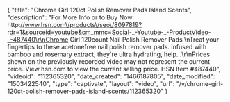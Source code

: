 {
    "title": "Chrome Girl 120ct Polish Remover Pads  Island Scents",
    "description": "For More Info or to Buy Now: http:\/\/www.hsn.com\/products\/seo\/8097819?rdr=1&sourceid=youtube&cm_mmc=Social-_-Youtube-_-ProductVideo-_-487440\r\nChrome Girl 120count Nail Polish Remover Pads  \nTreat your fingertips to these acetonefree nail polish remover pads. Infused with bamboo and rosemary extract, they're ultra hydrating, help...\r\nPrices shown on the previously recorded video may not represent the current price.  View hsn.com to view the current selling price. HSN Item #487440",
    "videoid": "112365320",
    "date_created": "1466187805",
    "date_modified": "1503422540",
    "type": "captivate",
    "layout": "video",
    "url": "\/v\/chrome-girl-120ct-polish-remover-pads-island-scents\/112365320"
}